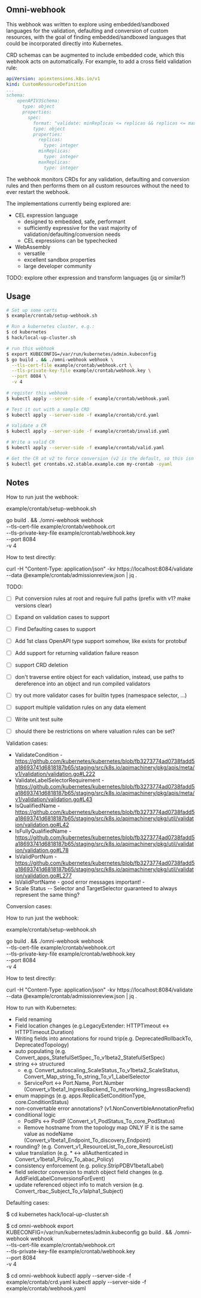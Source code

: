 Omni-webhook
------------

This webhook was written to explore using embedded/sandboxed languages for the validation, defaulting 
and conversion of custom resources, with the goal of finding embedded/sandboxed languages that could
be incorporated directly into Kubernetes.

CRD schemas can be augmented to include embedded code, which this webhook acts on automatically. For
example, to add a cross field validation rule:

```yaml
apiVersion: apiextensions.k8s.io/v1
kind: CustomResourceDefinition
...
schema:
    openAPIV3Schema:
      type: object
      properties:
        spec:
          format: "validate: minReplicas <= replicas && replicas <= maxReplicas"
          type: object
          properties:
            replicas:
              type: integer
            minReplicas:
              type: integer
            maxReplicas:
              type: integer
```

The webhook monitors CRDs for any validation, defaulting and conversion rules and then performs
them on all custom resources without the need to ever restart the webhook.

The implementations currently being explored are:

- CEL expression language
  - designed to embedded, safe, performant
  - sufficiently expressive for the vast majority of validation/defaulting/conversion needs
  - CEL expressions can be typechecked
- WebAssembly
  - versatile
  - excellent sandbox properties
  - large developer community

 TODO: explore other expression and transform languages (jq or similar?)

Usage
-----

```sh
# Set up some certs
$ example/crontab/setup-webhook.sh

# Run a kubernetes cluster, e.g.:
$ cd kubernetes
$ hack/local-up-cluster.sh

# run this webhook
$ export KUBECONFIG=/var/run/kubernetes/admin.kubeconfig
$ go build . && ./omni-webhook webhook \
  --tls-cert-file example/crontab/webhook.crt \
  --tls-private-key-file example/crontab/webhook.key \
  --port 8084 \
  -v 4
  
# register this webhook
$ kubectl apply --server-side -f example/crontab/webhook.yaml

# Test it out with a sample CRD
$ kubectl apply --server-side -f example/crontab/crd.yaml

# Validate a CR
$ kubectl apply --server-side -f example/crontab/invalid.yaml

# Write a valid CR
$ kubectl apply --server-side -f example/crontab/valid.yaml

# Get the CR at v2 to force conversion (v2 is the default, so this isn't strictly needed, but it's good to know how to do it)
$ kubectl get crontabs.v2.stable.example.com my-crontab -oyaml
```

Notes
-----

How to run just the webhook:

example/crontab/setup-webhook.sh

go build . && ./omni-webhook webhook \
  --tls-cert-file example/crontab/webhook.crt \
  --tls-private-key-file example/crontab/webhook.key \
  --port 8084 \
  -v 4

How to test directly:

curl -H "Content-Type: application/json" -kv https://localhost:8084/validate --data @example/crontab/admissionreview.json | jq .


TODO:

- [ ] Put conversion rules at root and require full paths (prefix with v1? make versions clear)
- [ ] Expand on validation cases to support
- [ ] Find Defaulting cases to support
- [ ] Add 1st class OpenAPI type support somehow, like exists for protobuf
- [ ] Add support for returning validation failure reason
- [ ] support CRD deletion
- [ ] don't traverse entire object for each validation, instead, use paths to dereference into an object and run compiled validators
- [ ] try out more validator cases for builtin types (namespace selector, ...)
- [ ] support multiple validation rules on any data element
- [ ] Write unit test suite
- [ ] should there be restrictions on where valuation rules can be set?


Validation cases:

- ValidateCondition - https://github.com/kubernetes/kubernetes/blob/fb3273774ad0738fadd5a18693741d6818187b65/staging/src/k8s.io/apimachinery/pkg/apis/meta/v1/validation/validation.go#L222
- ValidateLabelSelectorRequirement - https://github.com/kubernetes/kubernetes/blob/fb3273774ad0738fadd5a18693741d6818187b65/staging/src/k8s.io/apimachinery/pkg/apis/meta/v1/validation/validation.go#L43
- IsQualifiedName - https://github.com/kubernetes/kubernetes/blob/fb3273774ad0738fadd5a18693741d6818187b65/staging/src/k8s.io/apimachinery/pkg/util/validation/validation.go#L42
- IsFullyQualifiedName - https://github.com/kubernetes/kubernetes/blob/fb3273774ad0738fadd5a18693741d6818187b65/staging/src/k8s.io/apimachinery/pkg/util/validation/validation.go#L78
- IsValidPortNum - https://github.com/kubernetes/kubernetes/blob/fb3273774ad0738fadd5a18693741d6818187b65/staging/src/k8s.io/apimachinery/pkg/util/validation/validation.go#L277
- IsValidPortName - good error messages important! - 
- Scale Status -- Selector and TargetSelector guaranteed to always represent the same thing?

Conversion cases:

How to run just the webhook:

example/crontab/setup-webhook.sh

go build . && ./omni-webhook webhook \
  --tls-cert-file example/crontab/webhook.crt \
  --tls-private-key-file example/crontab/webhook.key \
  --port 8084 \
  -v 4

How to test directly:

curl -H "Content-Type: application/json" -kv https://localhost:8084/validate --data @example/crontab/admissionreview.json | jq .

How to run with Kubernetes:
- Field renaming
- Field location changes (e.g.LegacyExtender: HTTPTimeout <-> HTTPTimeout.Duration)
- Writing fields into annotations for round trip(e.g. DeprecatedRollbackTo, DeprecatedTopology)
- auto populating (e.g. Convert_apps_StatefulSetSpec_To_v1beta2_StatefulSetSpec)
- string <-> structured 
  - e.g. Convert_autoscaling_ScaleStatus_To_v1beta2_ScaleStatus, Convert_Map_string_To_string_To_v1_LabelSelector
  - ServicePort <-> Port.Name, Port.Number (Convert_v1beta1_IngressBackend_To_networking_IngressBackend)
- enum mappings (e.g. apps.ReplicaSetConditionType, core.ConditionStatus)
- non-convertable error annotations? (v1.NonConvertibleAnnotationPrefix)
- conditional logic
  - PodIPs <-> PodIP (Convert_v1_PodStatus_To_core_PodStatus)
  - Remove hostname from the topology map ONLY IF it is the same value as nodeName (Convert_v1beta1_Endpoint_To_discovery_Endpoint)
- rounding? (e.g. Convert_v1_ResourceList_To_core_ResourceList)
- value translation (e.g. * <-> allAuthenticated in Convert_v1beta1_Policy_To_abac_Policy)
- consistency enforcement (e.g. policy.StripPDBV1beta1Label)
- field selector conversion to match object field changes (e.g. AddFieldLabelConversionsForEvent)
- update referenced object info to match version (e.g. Convert_rbac_Subject_To_v1alpha1_Subject)

Defaulting cases:

$ cd kubernetes
hack/local-up-cluster.sh

$ cd omni-webhook
export KUBECONFIG=/var/run/kubernetes/admin.kubeconfig
go build . && ./omni-webhook webhook \
  --tls-cert-file example/crontab/webhook.crt \
  --tls-private-key-file example/crontab/webhook.key \
  --port 8084 \
  -v 4
  
$ cd omni-webhook
kubectl apply --server-side -f example/crontab/crd.yaml
kubectl apply --server-side -f example/crontab/webhook.yaml
